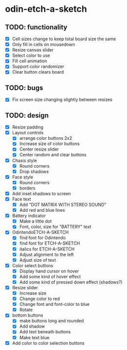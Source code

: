 # odin-etch-a-sketch

## TODO: functionality
- [x] Cell sizes change to keep total board size the same
- [x] Only fill in cells on mousedown
- [x] Resize canvas slider
- [x] Select color to use 
- [x] Fill cell animation
- [x] Support color randomizer
- [x] Clear button clears board

## TODO: bugs
- [x] Fix screen size changing slightly between resizes

## TODO: design
- [x] Resize padding
- [x] Layout controls
    - [x] arrange color buttons 2x2
    - [x] Increase size of color buttons
    - [x] Center resize slider
    - [x] Center random and clear buttons
- [x] Chasis style
    - [x] Round corners
    - [x] Drop shadows
- [x] Face style
    - [x] Round corners
    - [x] borders
- [x] Add inset shadows to screen
- [x] Face text
    - [x] Add "DOT MATRIX WITH STEREO SOUND"
    - [x] Add red and blue lines
- [x] Battery indicator
    - [x] Make a little dot
    - [x] Font, color, size for "BATTERY" text
- [x] OdintendoETCH-A-SKETCH
    - [x] find font for Odintendo
    - [x] find font for ETCH-A-SKETCH
    - [x] italics for ETCH-A-SKETCH
    - [x] Adjust alignment to the left
    - [x] Adjust size of text
- [x] Color select buttons
    - [x] Display hand cursor on hover
    - [x] Add some kind of hover effect
    - [x] Add some kind of pressed down effect (shadows?)
- [x] Resize slider
    - [x] Increase size
    - [x] Change color to red
    - [x] Change font and font-color to blue
    - [x] Rotate
- [x] bottom buttons
    - [x] make buttons long and rounded
    - [x] Add shadow
    - [x] Add text beneath buttons
    - [x] Make text blue
- [x] Add color to color selection buttons